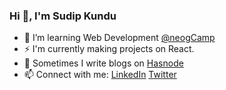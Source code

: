 ### Hi 👋, I'm Sudip Kundu
- 🌱 I’m learning Web Development [@neogCamp](https://github.com/neogcamp)
- ⚡ I'm currently making projects on React.
- 📖 Sometimes I write blogs on [Hasnode](https://sudipkundu.hashnode.dev/)
- 📫 Connect with me: [LinkedIn](https://www.linkedin.com/in/sudip-kundu/) [Twitter](https://twitter.com/Sudipkundu999)
